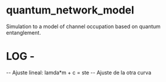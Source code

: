 # quantum_network_model
Simulation to a model of channel occupation based on quantum entanglement.

# LOG - 
-- Ajuste lineal: lamda*m + c = ste
-- Ajuste de la otra curva 